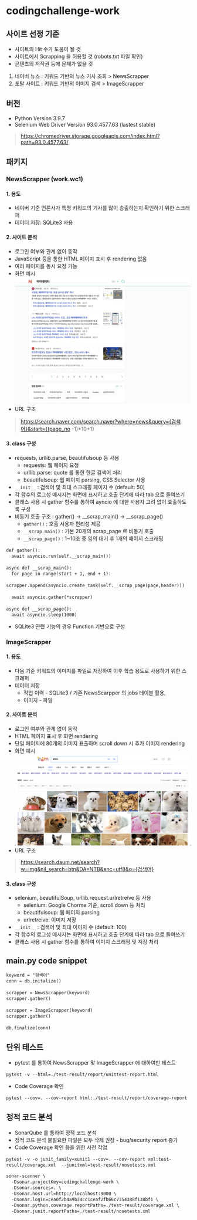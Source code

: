 # codingchallenge-work
## 사이트 선정 기준
* 사이트의 Hit 수가 도움이 될 것
* 사이트에서 Scrapping 을 허용할 것 (robots.txt 파일 확인)
* 콘텐츠의 저작권 등에 문제가 없을 것
1. 네이버 뉴스 : 키워드 기반의 뉴스 기사 조회 > NewsScrapper
2. 포탈 사이트 : 키워드 기반의 이미지 검색 > ImageScrapper

## 버전
* Python Version 3.9.7
* Selenium Web Driver Version 93.0.4577.63 (lastest stable)
> https://chromedriver.storage.googleapis.com/index.html?path=93.0.4577.63/
## 패키지
### NewsScrapper (work.wc1)
#### 1. 용도
* 네이버 기준 언론사가 특정 키워드의 기사를 많이 송출하는지 확인하기 위한 스크래퍼
* 데이터 저장: SQLite3 사용
#### 2. 사이트 분석
* 로그인 여부와 관계 없이 동작
* JavaScript 등을 통한 HTML 페이지 표시 후 rendering 없음
* 여러 페이지를 동시 요청 가능
* 화면 예시
![뉴스 검색 화면 예시](./images/naver-news-sample.png)
* URL 구조
> https://search.naver.com/search.naver?where=news&query={검색어}&start={(page_no -1)*10+1}
#### 3. class 구성
* requests, urllib.parse, beautifulsoup 등 사용
  * requests: 웹 페이지 요청
  * urllib.parse: quote 를 통한 한글 검색어 처리
  * beautifulsoup: 웹 페이지 parsing, CSS Selector 사용
* `__init__` : 검색어 및 최대 스크래핑 페이지 수 (default: 50)
* 각 함수의 로그성 메시지는 화면에 표시하고 호출 단계에 따라 tab 으로 들여쓰기
* 클래스 사용 시 gather 함수를 통하여 ayncio 에 대한 사용자 고려 없이 호출하도록 구성
* 비동기 호출 구조 : gather() -> __scrap_main() -> __scrap_page()
    * `gather()` : 호출 사용자 편리성 제공
    * `__scrap_main()` : 기본 20개의 scrap_page 르 비동기 호출
    * `__scrap_page()` : 1~10초 중 임의 대기 후 1개의 패이지 스크래핑
```
def gather():
  await asyncio.run(self.__scrap_main())

async def __scrap_main():
  for page in range(start + 1, end + 1):
    scrapper.append(asyncio.create_task(self.__scrap_page(page,header)))
 
  await asyncio.gather(*scrapper)

async def __scrap_page():
  await asyncio.sleep(1000)
```
* SQLite3 관련 기능의 경우 Function 기반으로 구성
### ImageScrapper
#### 1. 용도
* 다음 기준 키워드의 이미지를 파일로 저장하여 이후 학습 용도로 사용하기 위한 스크래퍼
* 데이터 저장
  * 작업 이력 - SQLite3 / 기존 NewsScarpper 의 jobs 테이블 활용, 
  * 이미지 - 파일
#### 2. 사이트 분석
* 로그인 여부와 관계 없이 동작
* HTML 페이지 표시 후 화면 rendering 
* 단일 페이지에 80개의 이미지 표출하며 scroll down 시 추가 이미지 rendering
* 화면 예시
![이미지 검색 화면 예시](./images/daum-image-sample.png)
* URL 구조
> https://search.daum.net/search?w=img&nil_search=btn&DA=NTB&enc=utf8&q={검색어}
#### 3. class 구성
* selenium, beautifulSoup, urllib.request.urlretreive 등 사용
  * selenium: Google Chorme 기준, scroll down 등 처리
  * beautifulsoup: 웹 페이지 parsing
  * urlretreive: 이미지 저장
* `__init__` : 검색어 및 최대 이미지 수 (default: 100)
* 각 함수의 로그성 메시지는 화면에 표시하고 호출 단계에 따라 tab 으로 들여쓰기
* 클래스 사용 시 gather 함수를 통하여 이미지 스크래핑 및 저장 처리
## main.py code snippet
```
keyword = "검색어"
conn = db.initalize()

scrapper = NewsScrapper(keyword)
scrapper.gather()

scrapper = ImageScrapper(keyword)
scrapper.gather()

db.finalize(conn)
```
## 단위 테스트
* pytest 를 통하여 NewsScrapper 맟 ImageScrapper 에 대하여만 테스트
```
pytest -v --html=./test-result/report/unittest-report.html
```
* Code Coverage 확인
```
pytest --cov=. --cov-report html:./test-result/report/coverage-report
```
## 정적 코드 분석
* SonarQube 를 통하여 정적 코드 분석
* 정적 코드 분석 불필요한 파일은 모두 삭제 권장 - bug/security report 증가
* Code Coverage 확인 등을 위한 사전 작업
```
pytest -v -o junit_family=xunit1 --cov=. --cov-report xml:test-result/coverage.xml  --junitxml=test-result/nosetests.xml
```
```
sonar-scanner \
  -Dsonar.projectKey=codingchallenge-work \
  -Dsonar.sources=. \
  -Dsonar.host.url=http://localhost:9000 \
  -Dsonar.login=cea0f2b4a9b24cc1ceaf2fb66c7354388f138bf1 \
  -Dsonar.python.coverage.reportPaths=./test-result/coverage.xml \
  -Dsonar.junit.reportPaths=./test-result/nosetests.xml
```